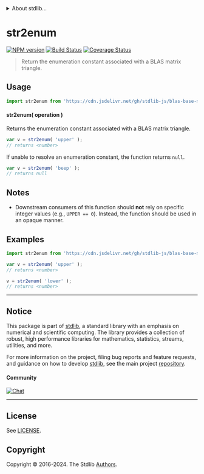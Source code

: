 <!--

@license Apache-2.0

Copyright (c) 2024 The Stdlib Authors.

Licensed under the Apache License, Version 2.0 (the "License");
you may not use this file except in compliance with the License.
You may obtain a copy of the License at

   http://www.apache.org/licenses/LICENSE-2.0

Unless required by applicable law or agreed to in writing, software
distributed under the License is distributed on an "AS IS" BASIS,
WITHOUT WARRANTIES OR CONDITIONS OF ANY KIND, either express or implied.
See the License for the specific language governing permissions and
limitations under the License.

-->


<details>
  <summary>
    About stdlib...
  </summary>
  <p>We believe in a future in which the web is a preferred environment for numerical computation. To help realize this future, we've built stdlib. stdlib is a standard library, with an emphasis on numerical and scientific computation, written in JavaScript (and C) for execution in browsers and in Node.js.</p>
  <p>The library is fully decomposable, being architected in such a way that you can swap out and mix and match APIs and functionality to cater to your exact preferences and use cases.</p>
  <p>When you use stdlib, you can be absolutely certain that you are using the most thorough, rigorous, well-written, studied, documented, tested, measured, and high-quality code out there.</p>
  <p>To join us in bringing numerical computing to the web, get started by checking us out on <a href="https://github.com/stdlib-js/stdlib">GitHub</a>, and please consider <a href="https://opencollective.com/stdlib">financially supporting stdlib</a>. We greatly appreciate your continued support!</p>
</details>

# str2enum

[![NPM version][npm-image]][npm-url] [![Build Status][test-image]][test-url] [![Coverage Status][coverage-image]][coverage-url] <!-- [![dependencies][dependencies-image]][dependencies-url] -->

> Return the enumeration constant associated with a BLAS matrix triangle.

<!-- Section to include introductory text. Make sure to keep an empty line after the intro `section` element and another before the `/section` close. -->

<section class="intro">

</section>

<!-- /.intro -->

<!-- Package usage documentation. -->



<section class="usage">

## Usage

```javascript
import str2enum from 'https://cdn.jsdelivr.net/gh/stdlib-js/blas-base-matrix-triangle-str2enum@deno/mod.js';
```

#### str2enum( operation )

Returns the enumeration constant associated with a BLAS matrix triangle.

```javascript
var v = str2enum( 'upper' );
// returns <number>
```

If unable to resolve an enumeration constant, the function returns `null`.

```javascript
var v = str2enum( 'beep' );
// returns null
```

</section>

<!-- /.usage -->

<!-- Package usage notes. Make sure to keep an empty line after the `section` element and another before the `/section` close. -->

<section class="notes">

## Notes

-   Downstream consumers of this function should **not** rely on specific integer values (e.g., `UPPER == 0`). Instead, the function should be used in an opaque manner.

</section>

<!-- /.notes -->

<!-- Package usage examples. -->

<section class="examples">

## Examples

<!-- eslint no-undef: "error" -->

```javascript
import str2enum from 'https://cdn.jsdelivr.net/gh/stdlib-js/blas-base-matrix-triangle-str2enum@deno/mod.js';

var v = str2enum( 'upper' );
// returns <number>

v = str2enum( 'lower' );
// returns <number>
```

</section>

<!-- /.examples -->

<!-- Section to include cited references. If references are included, add a horizontal rule *before* the section. Make sure to keep an empty line after the `section` element and another before the `/section` close. -->

<section class="references">

</section>

<!-- /.references -->

<!-- Section for related `stdlib` packages. Do not manually edit this section, as it is automatically populated. -->

<section class="related">

</section>

<!-- /.related -->

<!-- Section for all links. Make sure to keep an empty line after the `section` element and another before the `/section` close. -->


<section class="main-repo" >

* * *

## Notice

This package is part of [stdlib][stdlib], a standard library with an emphasis on numerical and scientific computing. The library provides a collection of robust, high performance libraries for mathematics, statistics, streams, utilities, and more.

For more information on the project, filing bug reports and feature requests, and guidance on how to develop [stdlib][stdlib], see the main project [repository][stdlib].

#### Community

[![Chat][chat-image]][chat-url]

---

## License

See [LICENSE][stdlib-license].


## Copyright

Copyright &copy; 2016-2024. The Stdlib [Authors][stdlib-authors].

</section>

<!-- /.stdlib -->

<!-- Section for all links. Make sure to keep an empty line after the `section` element and another before the `/section` close. -->

<section class="links">

[npm-image]: http://img.shields.io/npm/v/@stdlib/blas-base-matrix-triangle-str2enum.svg
[npm-url]: https://npmjs.org/package/@stdlib/blas-base-matrix-triangle-str2enum

[test-image]: https://github.com/stdlib-js/blas-base-matrix-triangle-str2enum/actions/workflows/test.yml/badge.svg?branch=main
[test-url]: https://github.com/stdlib-js/blas-base-matrix-triangle-str2enum/actions/workflows/test.yml?query=branch:main

[coverage-image]: https://img.shields.io/codecov/c/github/stdlib-js/blas-base-matrix-triangle-str2enum/main.svg
[coverage-url]: https://codecov.io/github/stdlib-js/blas-base-matrix-triangle-str2enum?branch=main

<!--

[dependencies-image]: https://img.shields.io/david/stdlib-js/blas-base-matrix-triangle-str2enum.svg
[dependencies-url]: https://david-dm.org/stdlib-js/blas-base-matrix-triangle-str2enum/main

-->

[chat-image]: https://img.shields.io/gitter/room/stdlib-js/stdlib.svg
[chat-url]: https://app.gitter.im/#/room/#stdlib-js_stdlib:gitter.im

[stdlib]: https://github.com/stdlib-js/stdlib

[stdlib-authors]: https://github.com/stdlib-js/stdlib/graphs/contributors

[umd]: https://github.com/umdjs/umd
[es-module]: https://developer.mozilla.org/en-US/docs/Web/JavaScript/Guide/Modules

[deno-url]: https://github.com/stdlib-js/blas-base-matrix-triangle-str2enum/tree/deno
[deno-readme]: https://github.com/stdlib-js/blas-base-matrix-triangle-str2enum/blob/deno/README.md
[umd-url]: https://github.com/stdlib-js/blas-base-matrix-triangle-str2enum/tree/umd
[umd-readme]: https://github.com/stdlib-js/blas-base-matrix-triangle-str2enum/blob/umd/README.md
[esm-url]: https://github.com/stdlib-js/blas-base-matrix-triangle-str2enum/tree/esm
[esm-readme]: https://github.com/stdlib-js/blas-base-matrix-triangle-str2enum/blob/esm/README.md
[branches-url]: https://github.com/stdlib-js/blas-base-matrix-triangle-str2enum/blob/main/branches.md

[stdlib-license]: https://raw.githubusercontent.com/stdlib-js/blas-base-matrix-triangle-str2enum/main/LICENSE

</section>

<!-- /.links -->
